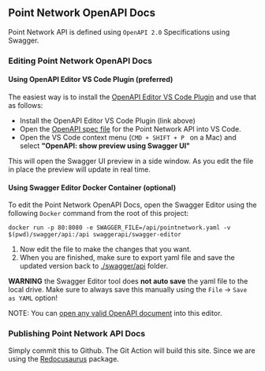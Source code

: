 ## Point Network OpenAPI Docs

Point Network API is defined using `OpenAPI 2.0` Specifications using Swagger.

### Editing Point Network OpenAPI Docs

#### Using OpenAPI Editor VS Code Plugin (preferred)

The easiest way is to install the [OpenAPI Editor VS Code Plugin](https://marketplace.visualstudio.com/items?itemName=42Crunch.vscode-openapi) and use that as follows:

* Install the OpenAPI Editor VS Code Plugin (link above)
* Open the [OpenAPI spec file](./pointnetwork.yml) for the Point Network API into VS Code.
* Open the VS Code context menu (`CMD + SHIFT + P ` on a Mac) and select __"OpenAPI: show preview using Swagger UI"__

This will open the Swagger UI preview in a side window. As you edit the file in place the preview will update in real time.

#### Using Swagger Editor Docker Container (optional)

To edit the Point Network OpenAPI Docs, open the Swagger Editor using the following `Docker` command from the root of this project:

```
docker run -p 80:8080 -e SWAGGER_FILE=/api/pointnetwork.yaml -v $(pwd)/swagger/api:/api swaggerapi/swagger-editor
```

1. Now edit the file to make the changes that you want.
1. When you are finished, make sure to export yaml file and save the updated version back to [./swagger/api](./swagger/api) folder.

**WARNING** the Swagger Editor tool does **not auto save** the yaml file to the local drive. Make sure to always save this manually using the `File` -> `Save as YAML` option!

NOTE: You can [open any valid OpenAPI document](https://github.com/swagger-api/swagger-editor/blob/master/docs/import.md) into this editor.

### Publishing Point Network API Docs

Simply commit this to Github. The Git Action will build this site. Since we are using the [Redocusaurus](https://github.com/rohit-gohri/redocusaurus) package.